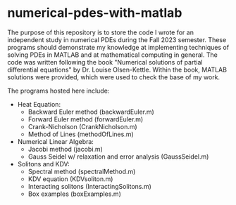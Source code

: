 # numerical-pdes-with-matlab

The purpose of this repository is to store the code I wrote for an independent study in numerical PDEs during the Fall 2023 semester. These programs should demonstrate my knowledge at implementing techniques of solving PDEs in MATLAB and at mathematical computing in general. The code was written following the book "Numerical solutions of partial differential equations" by Dr. Louise Olsen-Kettle. Within the book, MATLAB solutions were provided, which were used to check the base of my work.

The programs hosted here include:

* Heat Equation:
    * Backward Euler method (backwardEuler.m)
    * Forward Euler method (forwardEuler.m)
    * Crank-Nicholson (CrankNicholson.m)
    * Method of Lines (methodOfLines.m)
* Numerical Linear Algebra:
    * Jacobi method (jacobi.m)
    * Gauss Seidel w/ relaxation and error analysis (GaussSeidel.m)
* Solitons and KDV:
    * Spectral method (spectralMethod.m)
    * KDV equation (KDVsoliton.m)
    * Interacting solitons (InteractingSolitons.m)
    * Box examples (boxExamples.m)   
